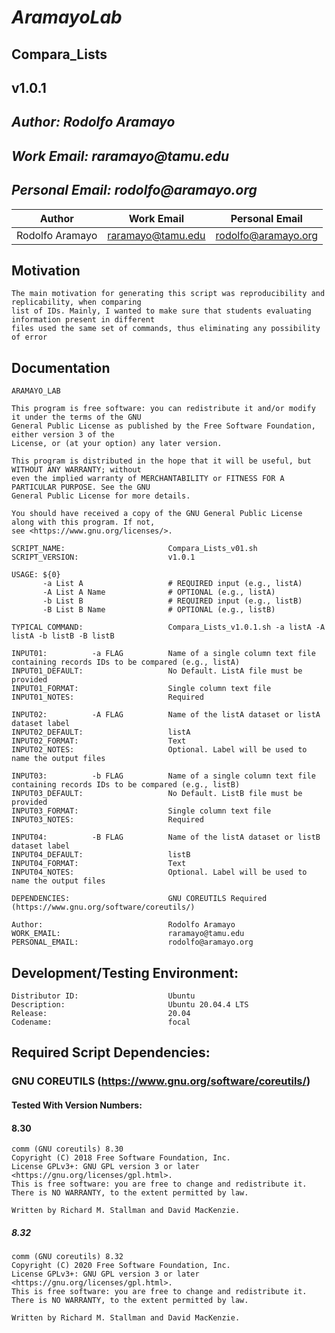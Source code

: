 #                          _**AramayoLab**_
##                          **Compara_Lists**
##                          **v1.0.1**
## _Author:         Rodolfo Aramayo_
## _Work Email:     raramayo@tamu.edu_
## _Personal Email: rodolfo@aramayo.org_

| Author          | Work Email        | Personal Email      |
| --              | --                | --                  |
| Rodolfo Aramayo | raramayo@tamu.edu | rodolfo@aramayo.org |

</div>

## Motivation

``` 
The main motivation for generating this script was reproducibility and replicability, when comparing
list of IDs. Mainly, I wanted to make sure that students evaluating information present in different
files used the same set of commands, thus eliminating any possibility of error

```

## Documentation

``` 
ARAMAYO_LAB

This program is free software: you can redistribute it and/or modify it under the terms of the GNU
General Public License as published by the Free Software Foundation, either version 3 of the
License, or (at your option) any later version.

This program is distributed in the hope that it will be useful, but WITHOUT ANY WARRANTY; without
even the implied warranty of MERCHANTABILITY or FITNESS FOR A PARTICULAR PURPOSE. See the GNU
General Public License for more details.

You should have received a copy of the GNU General Public License along with this program. If not,
see <https://www.gnu.org/licenses/>.

SCRIPT_NAME:                       Compara_Lists_v01.sh
SCRIPT_VERSION:                    v1.0.1

USAGE: ${0}
       -a List A                   # REQUIRED input (e.g., listA)
       -A List A Name              # OPTIONAL (e.g., listA)
       -b List B                   # REQUIRED input (e.g., listB)
       -B List B Name              # OPTIONAL (e.g., listB)

TYPICAL COMMAND:                   Compara_Lists_v1.0.1.sh -a listA -A listA -b listB -B listB

INPUT01:          -a FLAG          Name of a single column text file containing records IDs to be compared (e.g., listA)
INPUT01_DEFAULT:                   No Default. ListA file must be provided
INPUT01_FORMAT:                    Single column text file
INPUT01_NOTES:                     Required

INPUT02:          -A FLAG          Name of the listA dataset or listA dataset label
INPUT02_DEFAULT:                   listA
INPUT02_FORMAT:                    Text
INPUT02_NOTES:                     Optional. Label will be used to name the output files

INPUT03:          -b FLAG          Name of a single column text file containing records IDs to be compared (e.g., listB)
INPUT03_DEFAULT:                   No Default. ListB file must be provided
INPUT03_FORMAT:                    Single column text file
INPUT03_NOTES:                     Required

INPUT04:          -B FLAG          Name of the listA dataset or listB dataset label
INPUT04_DEFAULT:                   listB
INPUT04_FORMAT:                    Text
INPUT04_NOTES:                     Optional. Label will be used to name the output files

DEPENDENCIES:                      GNU COREUTILS Required (https://www.gnu.org/software/coreutils/)

Author:                            Rodolfo Aramayo
WORK_EMAIL:                        raramayo@tamu.edu
PERSONAL_EMAIL:                    rodolfo@aramayo.org
```

## Development/Testing Environment:

```
Distributor ID:                    Ubuntu
Description:                       Ubuntu 20.04.4 LTS
Release:                           20.04
Codename:                          focal
```

## Required Script Dependencies:
### GNU COREUTILS (https://www.gnu.org/software/coreutils/)
#### Tested With Version Numbers:
#### 8.30

```
comm (GNU coreutils) 8.30
Copyright (C) 2018 Free Software Foundation, Inc.
License GPLv3+: GNU GPL version 3 or later <https://gnu.org/licenses/gpl.html>.
This is free software: you are free to change and redistribute it.
There is NO WARRANTY, to the extent permitted by law.

Written by Richard M. Stallman and David MacKenzie.
```

##### 8.32

```
comm (GNU coreutils) 8.32
Copyright (C) 2020 Free Software Foundation, Inc.
License GPLv3+: GNU GPL version 3 or later <https://gnu.org/licenses/gpl.html>.
This is free software: you are free to change and redistribute it.
There is NO WARRANTY, to the extent permitted by law.

Written by Richard M. Stallman and David MacKenzie.
```
